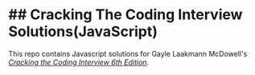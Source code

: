 #  ## Cracking The Coding Interview Solutions(JavaScript)

This repo contains Javascript solutions for Gayle Laakmann McDowell's [*Cracking the Coding Interview 6th Edition*](http://a.co/baneyGe). 

